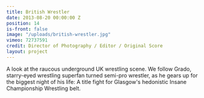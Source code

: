 ```yaml
---
title: British Wrestler
date: 2013-08-20 00:00:00 Z
position: 14
is-front: false
image: "/uploads/british-wrestler.jpg"
vimeo: 72737591
credit: Director of Photography / Editor / Original Score
layout: project
---
```


A look at the raucous underground UK wrestling scene. We follow Grado, starry-eyed wrestling superfan turned semi-pro wrestler, as he gears up for the biggest night of his life: A title fight for Glasgow's hedonistic Insane Championship Wrestling belt.